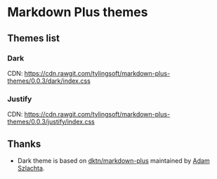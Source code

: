 # Markdown Plus themes


## Themes list

### Dark

CDN: https://cdn.rawgit.com/tylingsoft/markdown-plus-themes/0.0.3/dark/index.css


### Justify

CDN: https://cdn.rawgit.com/tylingsoft/markdown-plus-themes/0.0.3/justify/index.css


## Thanks

- Dark theme is based on [dktn/markdown-plus](https://github.com/dktn/markdown-plus) maintained by [Adam Szlachta](https://github.com/dktn).
